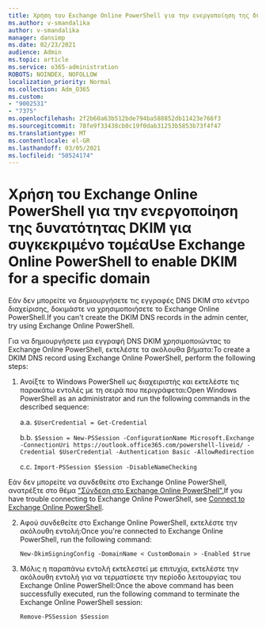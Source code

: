 ```yaml
---
title: Χρήση του Exchange Online PowerShell για την ενεργοποίηση της δυνατότητας DKIM για συγκεκριμένο τομέα
ms.author: v-smandalika
author: v-smandalika
manager: dansimp
ms.date: 02/23/2021
audience: Admin
ms.topic: article
ms.service: o365-administration
ROBOTS: NOINDEX, NOFOLLOW
localization_priority: Normal
ms.collection: Adm_O365
ms.custom:
- "9002531"
- "7375"
ms.openlocfilehash: 2f2b60a63b512bde794ba588852db11423e766f3
ms.sourcegitcommit: 78fe9f33438cb0c19f0dab31253b5853b73f4f47
ms.translationtype: MT
ms.contentlocale: el-GR
ms.lasthandoff: 03/05/2021
ms.locfileid: "50524174"
---
```

# <a name="use-exchange-online-powershell-to-enable-dkim-for-a-specific-domain"></a><span data-ttu-id="d955d-102">Χρήση του Exchange Online PowerShell για την ενεργοποίηση της δυνατότητας DKIM για συγκεκριμένο τομέα</span><span class="sxs-lookup"><span data-stu-id="d955d-102">Use Exchange Online PowerShell to enable DKIM for a specific domain</span></span>

<span data-ttu-id="d955d-103">Εάν δεν μπορείτε να δημιουργήσετε τις εγγραφές DNS DKIM στο κέντρο διαχείρισης, δοκιμάστε να χρησιμοποιήσετε το Exchange Online PowerShell.</span><span class="sxs-lookup"><span data-stu-id="d955d-103">If you can't create the DKIM DNS records in the admin center, try using Exchange Online PowerShell.</span></span> 

<span data-ttu-id="d955d-104">Για να δημιουργήσετε μια εγγραφή DNS DKIM χρησιμοποιώντας το Exchange Online PowerShell, εκτελέστε τα ακόλουθα βήματα:</span><span class="sxs-lookup"><span data-stu-id="d955d-104">To create a DKIM DNS record using Exchange Online PowerShell, perform the following steps:</span></span>

1. <span data-ttu-id="d955d-105">Ανοίξτε το Windows PowerShell ως διαχειριστής και εκτελέστε τις παρακάτω εντολές με τη σειρά που περιγράφεται:</span><span class="sxs-lookup"><span data-stu-id="d955d-105">Open Windows PowerShell as an administrator and run the following commands in the described sequence:</span></span>

    <span data-ttu-id="d955d-106">a.</span><span class="sxs-lookup"><span data-stu-id="d955d-106">a.</span></span> `$UserCredential = Get-Credential`

    <span data-ttu-id="d955d-107">b.</span><span class="sxs-lookup"><span data-stu-id="d955d-107">b.</span></span> `$Session = New-PSSession -ConfigurationName Microsoft.Exchange -ConnectionUri https://outlook.office365.com/powershell-liveid/ -Credential $UserCredential -Authentication Basic -AllowRedirection`

    <span data-ttu-id="d955d-108">c.</span><span class="sxs-lookup"><span data-stu-id="d955d-108">c.</span></span> `Import-PSSession $Session -DisableNameChecking`
    
<span data-ttu-id="d955d-109">Εάν δεν μπορείτε να συνδεθείτε στο Exchange Online PowerShell, ανατρέξτε στο θέμα ["Σύνδεση στο Exchange Online PowerShell".](https://docs.microsoft.com/powershell/exchange/connect-to-exchange-online-powershell)</span><span class="sxs-lookup"><span data-stu-id="d955d-109">If you have trouble connecting to Exchange Online PowerShell, see [Connect to Exchange Online PowerShell](https://docs.microsoft.com/powershell/exchange/connect-to-exchange-online-powershell).</span></span>

2. <span data-ttu-id="d955d-110">Αφού συνδεθείτε στο Exchange Online PowerShell, εκτελέστε την ακόλουθη εντολή:</span><span class="sxs-lookup"><span data-stu-id="d955d-110">Once you're connected to Exchange Online PowerShell, run the following command:</span></span>

    `New-DkimSigningConfig -DomainName < CustomDomain > -Enabled $true`

3. <span data-ttu-id="d955d-111">Μόλις η παραπάνω εντολή εκτελεστεί με επιτυχία, εκτελέστε την ακόλουθη εντολή για να τερματίσετε την περίοδο λειτουργίας του Exchange Online PowerShell:</span><span class="sxs-lookup"><span data-stu-id="d955d-111">Once the above command has been successfully executed, run the following command to terminate the Exchange Online PowerShell session:</span></span>

    `Remove-PSSession $Session` 



